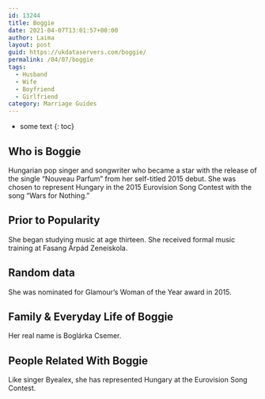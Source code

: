 ```yaml
---
id: 13244
title: Boggie
date: 2021-04-07T13:01:57+00:00
author: Laima
layout: post
guid: https://ukdataservers.com/boggie/
permalink: /04/07/boggie
tags:
  - Husband
  - Wife
  - Boyfriend
  - Girlfriend
category: Marriage Guides
---
```


* some text
{: toc}


## Who is Boggie
                  
                  
                  
Hungarian pop singer and songwriter who became a star with the release of the single &#8220;Nouveau Parfum&#8221; from her self-titled 2015 debut. She was chosen to represent Hungary in the 2015 Eurovision Song Contest with the song &#8220;Wars for Nothing.&#8221;
                  
              
            
              
            
                
                
                
## Prior to Popularity
                  
                  
                  
She began studying music at age thirteen. She received formal music training at Fasang Árpád Zeneiskola.
                  
              
            
              
            
                
                
                
## Random data
                  
                  
                  
She was nominated for Glamour&#8217;s Woman of the Year award in 2015.
                  
              
            
              
            
                
                
                
## Family & Everyday Life of Boggie
                  
                  
                  
Her real name is Boglárka Csemer.
                  
              
            
              
            
                
                
                
## People Related With Boggie
                  
                  
                  
Like singer Byealex, she has represented Hungary at the Eurovision Song Contest.
                  
              
            
              
            
                
              
            
              
              
            
            
              
            
          
          
          